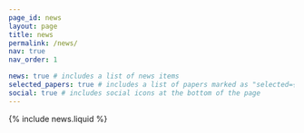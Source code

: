 ```yaml
---
page_id: news
layout: page
title: news
permalink: /news/
nav: true
nav_order: 1

news: true # includes a list of news items
selected_papers: true # includes a list of papers marked as "selected={true}"
social: true # includes social icons at the bottom of the page
---
```


{% include news.liquid %}
